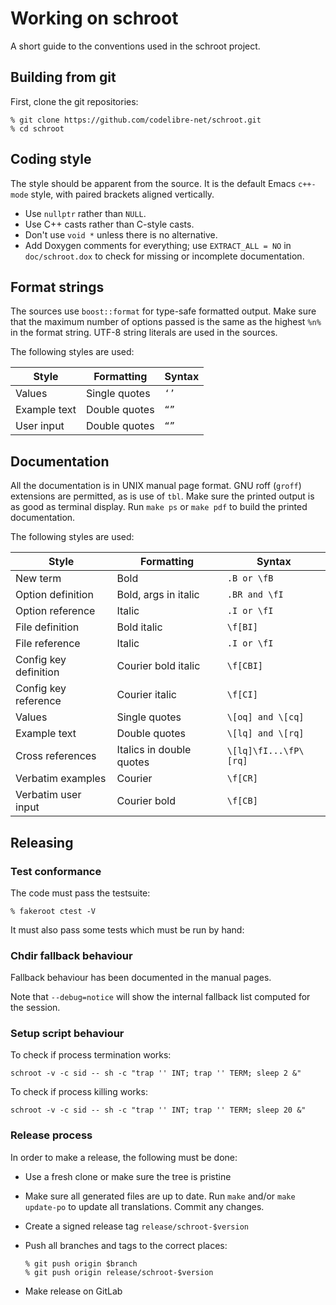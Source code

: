# Working on schroot

A short guide to the conventions used in the schroot project.


## Building from git

First, clone the git repositories:

```
% git clone https://github.com/codelibre-net/schroot.git
% cd schroot
```


## Coding style

The style should be apparent from the source.  It is the default Emacs
`c++-mode` style, with paired brackets aligned vertically.

- Use `nullptr` rather than `NULL`.
- Use C++ casts rather than C-style casts.
- Don't use `void *` unless there is no alternative.
- Add Doxygen comments for everything; use `EXTRACT_ALL = NO` in
  `doc/schroot.dox` to check for missing or incomplete documentation.

## Format strings

The sources use `boost::format` for type-safe formatted output.  Make
sure that the maximum number of options passed is the same as the
highest `%n%` in the format string.  UTF-8 string literals are used in
the sources.

The following styles are used:

Style        | Formatting    | Syntax
-------------|---------------|-------
Values       | Single quotes | `‘’`
Example text | Double quotes | `“”`
User input   | Double quotes | `“”`

## Documentation

All the documentation is in UNIX manual page format.  GNU roff
(`groff`) extensions are permitted, as is use of `tbl`.  Make sure the
printed output is as good as terminal display.  Run `make ps` or `make
pdf` to build the printed documentation.

The following styles are used:

Style                 | Formatting               | Syntax
----------------------|--------------------------|----------------------
New term              | Bold                     | `.B or \fB`
Option definition     | Bold, args in italic     | `.BR and \fI`
Option reference      | Italic                   | `.I or \fI`
File definition       | Bold italic              | `\f[BI]`
File reference        | Italic                   | `.I or \fI`
Config key definition | Courier bold italic      | `\f[CBI]`
Config key reference  | Courier italic           | `\f[CI]`
Values                | Single quotes            | `\[oq] and \[cq]`
Example text          | Double quotes            | `\[lq] and \[rq]`
Cross references      | Italics in double quotes | `\[lq]\fI...\fP\[rq]`
Verbatim examples     | Courier                  | `\f[CR]`
Verbatim user input   | Courier bold             | `\f[CB]`

## Releasing

### Test conformance

The code must pass the testsuite:

```
% fakeroot ctest -V
```

It must also pass some tests which must be run by hand:

### Chdir fallback behaviour

Fallback behaviour has been documented in the manual pages.

Note that `--debug=notice` will show the internal fallback list
computed for the session.

### Setup script behaviour

To check if process termination works:

```
schroot -v -c sid -- sh -c "trap '' INT; trap '' TERM; sleep 2 &"
```

To check if process killing works:

```
schroot -v -c sid -- sh -c "trap '' INT; trap '' TERM; sleep 20 &"
```

### Release process

In order to make a release, the following must be done:

- Use a fresh clone or make sure the tree is pristine
- Make sure all generated files are up to date.  Run `make`
  and/or `make update-po` to update all translations.
  Commit any changes.
- Create a signed release tag `release/schroot-$version`
- Push all branches and tags to the correct places:

  ```
  % git push origin $branch
  % git push origin release/schroot-$version
  ```
- Make release on GitLab
